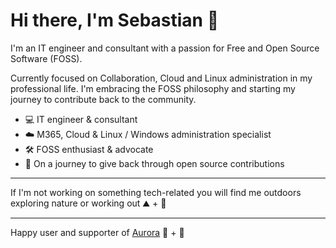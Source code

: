 <!--
**sebphi93/sebphi93** is a ✨ _special_ ✨ repository because its `README.md` (this file) appears on your GitHub profile.

Here are some ideas to get you started:

- 🔭 I’m currently working on ...
- 🌱 I’m currently learning ...
- 👯 I’m looking to collaborate on ...
- 🤔 I’m looking for help with ...
- 💬 Ask me about ...
- 📫 How to reach me: ...
- 😄 Pronouns: ...
- ⚡ Fun fact: ...
-->

# Hi there, I'm Sebastian 👋

I'm an IT engineer and consultant with a passion for Free and Open Source Software (FOSS).

Currently focused on Collaboration, Cloud and Linux administration in my professional life. I'm embracing the FOSS philosophy and starting my journey to contribute back to the community.

- 💻 IT engineer & consultant
- ☁️ M365, Cloud & Linux / Windows administration specialist
- 🛠️ FOSS enthusiast & advocate
- 🚀 On a journey to give back through open source contributions

---

If I'm not working on something tech-related you will find me outdoors exploring nature or working out ⛰️ + 👟

---

Happy user and supporter of [Aurora](https://getaurora.dev/en) 🐧 + 🌠 
